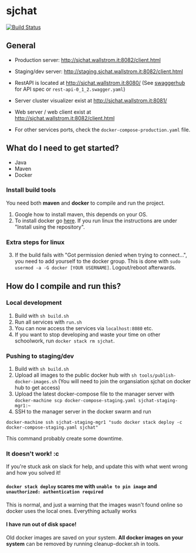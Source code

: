 # sjchat

[![Build Status](https://travis-ci.org/sjchat/sjchat.svg?branch=master)](https://travis-ci.org/sjchat/sjchat)


## General

 - Production server: http://sjchat.wallstrom.it:8082/client.html
 - Staging/dev server: http://staging.sjchat.wallstrom.it:8082/client.html

 - RestAPI is located at http://sjchat.wallstrom.it:8080/ (See [swaggerhub](https://app.swaggerhub.com/apis/alanihre/SJCHAT/0.1.2) for API spec or `rest-api-0_1_2.swagger.yaml`)
 - Server cluster visualizer exist at http://sjchat.wallstrom.it:8081/
 - Web server / web client exist at http://sjchat.wallstrom.it:8082/client.html
 - For other services ports, check the `docker-compose-production.yaml` file.

## What do I need to get started?

 - Java
 - Maven
 - Docker

### Install build tools
You need both **maven** and **docker** to compile and run the project.
1. Google how to install maven, this depends on your OS.
2. To install docker go [here](https://docs.docker.com/). If you run linux the instructions are under "Install using the repository".

### Extra steps for linux
3. If the build fails with "Got permission denied when trying to connect...", you need to add yourself to the docker group. This is done with ``sudo usermod -a -G docker [YOUR USERNAME]``. Logout/reboot afterwards.


## How do I compile and run this?

### Local development

1. Build with `sh build.sh`
2. Run all services with `run.sh`
3. You can now access the services via `localhost:8080` etc.
4. If you want to stop developing and waste your time on other schoolwork, run `docker stack rm sjchat`.

### Pushing to staging/dev

1. Build with `sh build.sh`
2. Upload all images to the public docker hub with `sh tools/publish-docker-images.sh` (You will need to join the organsiation sjchat on docker hub to get access)
3. Upload the latest docker-compose file to the manager server with `docker-machine scp docker-compose-staging.yaml sjchat-staging-mgr1:~`
4. SSH to the manager server in the docker swarm and run 
```
docker-machine ssh sjchat-staging-mgr1 "sudo docker stack deploy -c docker-compose-staging.yaml sjchat"
```

This command probably create some downtime.

### It doesn't work! :c

If you're stuck ask on slack for help, and update this with what went wrong and how you solved it!

#### ``docker stack deploy`` scares me with ``unable to pin image`` and ``unauthorized: authentication required``
This is normal, and just a warning that the images wasn't found online so docker uses the local ones. Everything actually works

#### I have run out of disk space!
Old docker images are saved on your system. **All docker images on your system** can be removed by running cleanup-docker.sh in tools.
